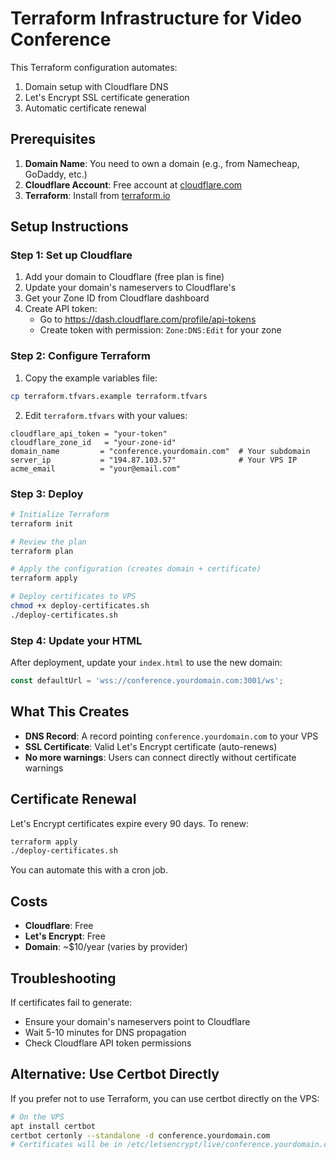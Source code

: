 # Terraform Infrastructure for Video Conference

This Terraform configuration automates:
1. Domain setup with Cloudflare DNS
2. Let's Encrypt SSL certificate generation
3. Automatic certificate renewal

## Prerequisites

1. **Domain Name**: You need to own a domain (e.g., from Namecheap, GoDaddy, etc.)
2. **Cloudflare Account**: Free account at [cloudflare.com](https://cloudflare.com)
3. **Terraform**: Install from [terraform.io](https://terraform.io)

## Setup Instructions

### Step 1: Set up Cloudflare

1. Add your domain to Cloudflare (free plan is fine)
2. Update your domain's nameservers to Cloudflare's
3. Get your Zone ID from Cloudflare dashboard
4. Create API token:
   - Go to https://dash.cloudflare.com/profile/api-tokens
   - Create token with permission: `Zone:DNS:Edit` for your zone

### Step 2: Configure Terraform

1. Copy the example variables file:
```bash
cp terraform.tfvars.example terraform.tfvars
```

2. Edit `terraform.tfvars` with your values:
```hcl
cloudflare_api_token = "your-token"
cloudflare_zone_id   = "your-zone-id"
domain_name         = "conference.yourdomain.com"  # Your subdomain
server_ip           = "194.87.103.57"              # Your VPS IP
acme_email          = "your@email.com"
```

### Step 3: Deploy

```bash
# Initialize Terraform
terraform init

# Review the plan
terraform plan

# Apply the configuration (creates domain + certificate)
terraform apply

# Deploy certificates to VPS
chmod +x deploy-certificates.sh
./deploy-certificates.sh
```

### Step 4: Update your HTML

After deployment, update your `index.html` to use the new domain:

```javascript
const defaultUrl = 'wss://conference.yourdomain.com:3001/ws';
```

## What This Creates

- **DNS Record**: A record pointing `conference.yourdomain.com` to your VPS
- **SSL Certificate**: Valid Let's Encrypt certificate (auto-renews)
- **No more warnings**: Users can connect directly without certificate warnings

## Certificate Renewal

Let's Encrypt certificates expire every 90 days. To renew:

```bash
terraform apply
./deploy-certificates.sh
```

You can automate this with a cron job.

## Costs

- **Cloudflare**: Free
- **Let's Encrypt**: Free
- **Domain**: ~$10/year (varies by provider)

## Troubleshooting

If certificates fail to generate:
- Ensure your domain's nameservers point to Cloudflare
- Wait 5-10 minutes for DNS propagation
- Check Cloudflare API token permissions

## Alternative: Use Certbot Directly

If you prefer not to use Terraform, you can use certbot directly on the VPS:

```bash
# On the VPS
apt install certbot
certbot certonly --standalone -d conference.yourdomain.com
# Certificates will be in /etc/letsencrypt/live/conference.yourdomain.com/
```